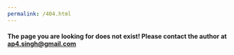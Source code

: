 ```yaml
---
permalink: /404.html
---
```


#### The page you are looking for does not exist! Please contact the author at ap4.singh@gmail.com
